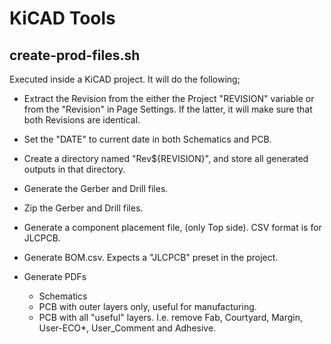 # KiCAD Tools

## create-prod-files.sh
Executed inside a KiCAD project. It will do the following;

* Extract the Revision from the either the Project "REVISION" variable or from the "Revision" in Page Settings.
  If the latter, it will make sure that both Revisions are identical.
  
* Set the "DATE" to current date in both Schematics and PCB.

* Create a directory named "Rev${REVISION}", and store all generated outputs in that directory.

* Generate the Gerber and Drill files.

* Zip the Gerber and Drill files.

* Generate a component placement file, (only Top side). CSV format is for JLCPCB.

* Generate BOM.csv. Expects a "JLCPCB" preset in the project.

* Generate PDFs
  * Schematics
  * PCB with outer layers only, useful for manufacturing.
  * PCB with all "useful" layers. I.e. remove Fab, Courtyard, Margin, User-ECO*, User_Comment and Adhesive.
  

  

